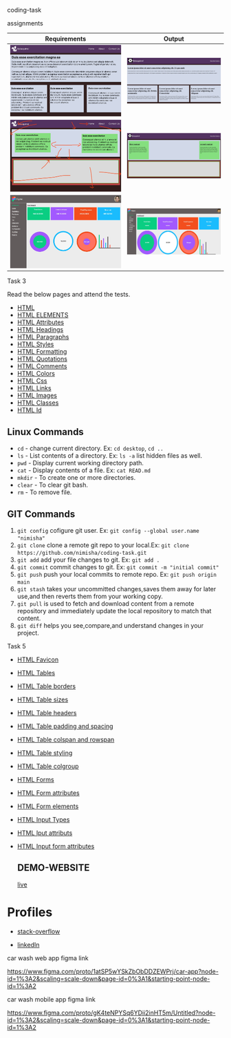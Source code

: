 coding-task

assignments

| Requirements                     |  Output                         |
|----------------------------------|---------------------------------|
|![Task-1](screenshort/image-1.png)|![Task-1](screenshort/task-1.jpg)|    
|![Task-2](screenshort/image-2.png)|![Task-2](screenshort/task-2.jpg)| 
|![Task-4](screenshort/image-4.png)|![Task-4](screenshort/task-4.jpg)|


 Task 3

Read the below pages and attend the tests.

- [HTML](https://www.w3schools.com/html/default.asp)
- [HTML ELEMENTS](https://www.w3schools.com/html/html_elements.asp)
- [HTML Attributes](https://www.w3schools.com/html/html_attributes.asp)
- [HTML Headings](https://www.w3schools.com/html/html_headings.asp)
- [HTML Paragraphs](https://www.w3schools.com/html/html_paragraphs.asp)
- [HTML Styles](https://www.w3schools.com/html/html_styles.asp)
- [HTML Formatting](https://www.w3schools.com/html/html_formatting.asp)
- [HTML Quotations](https://www.w3schools.com/html/html_quotation_elements.asp)
- [HTML Comments](https://www.w3schools.com/html/html_comments.asp)
- [HTML Colors](https://www.w3schools.com/html/html_colors.asp)
- [HTML Css](https://www.w3schools.com/html/html_css.asp)
- [HTML Links](https://www.w3schools.com/html/html_links.asp)
- [HTML Images](https://www.w3schools.com/html/html_images.asp)
- [HTML Classes](https://www.w3schools.com/html/html_classes.asp)
- [HTML Id](https://www.w3schools.com/html/html_id.asp)

 ## Linux Commands

 - `cd` - change current directory. Ex: `cd desktop`, `cd ..`
 - `ls` - List contents of a directory. Ex: `ls -a` list hidden files as well.
 - `pwd` - Display current working directory path.
 - `cat` - Display contents of a file. Ex: `cat READ.md`
 - `mkdir` - To create one or more directories.
 - `clear` - To clear git bash.
 - `rm` - To remove file.


 ## GIT Commands

 1. `git config` cofigure git user. Ex: `git config --global user.name "nimisha"`
 2. `git clone` clone a remote git repo to your local.Ex: `git clone https://github.com/nimisha/coding-task.git`
 3. `git add` add your file changes to git. Ex: `git add .`
 4. `git commit` commit changes to git. Ex: `git commit -m "initial commit"`
 5. `git push`  push your local commits to remote repo. Ex: `git push origin main`
 6. `git stash` takes your uncommitted changes,saves them away for later use,and then reverts them from your working copy.
 7. `git pull` is used to fetch and download content from a remote repository and immediately update the local repository to match that content.
 8. `git diff` helps you see,compare,and understand changes in your project.

 Task 5
- [HTML Favicon](https://www.w3schools.com/html/html_favicon.asp)
- [HTML Tables](https://www.w3schools.com/html/html_tables.asp)
- [HTML Table borders](https://www.w3schools.com/html/html_table_borders.asp)
- [HTML Table sizes](https://www.w3schools.com/html/html_table_sizes.asp)
- [HTML Table headers](https://www.w3schools.com/html/html_table_headers.asp)
- [HTML Table padding and spacing](https://www.w3schools.com/html/html_table_padding_spacing.asp)
- [HTML Table colspan and rowspan](https://www.w3schools.com/html/html_table_colspan_rowspan.asp)
- [HTML Table styling](https://www.w3schools.com/html/html_table_styling.asp)
- [HTML Table colgroup](https://www.w3schools.com/html/html_table_colgroup.asp)
- [HTML Forms](https://www.w3schools.com/html/html_forms.asp)
- [HTML Form attributes](https://www.w3schools.com/html/html_forms_attributes.asp)
- [HTML Form elements](https://www.w3schools.com/html/html_form_elements.asp)
- [HTML Input Types](https://www.w3schools.com/html/html_form_input_types.asp)
- [HTML Iput attributs](https://www.w3schools.com/html/html_form_attributes.asp)
- [HTML Input form attributes](https://www.w3schools.com/html/html_form_attributes_form.asp)

  ## DEMO-WEBSITE


  [live](https://nimishae24.github.io/coding-task)

# Profiles

 - [stack-overflow](https://stackoverflow.com/users/21205649/nimisha)
 
 - [linkedIn](https://www.linkedin.com/in/nimisha-e-5a4110266/)

 car wash web app figma link

 https://www.figma.com/proto/1atSP5wYSkZbObDDZEWPrj/car-app?node-id=1%3A2&scaling=scale-down&page-id=0%3A1&starting-point-node-id=1%3A2

 car wash mobile app figma link

https://www.figma.com/proto/gK4teNPYSq6YDii2inHT5m/Untitled?node-id=1%3A2&scaling=scale-down&page-id=0%3A1&starting-point-node-id=1%3A2









 




